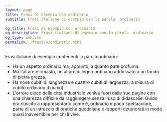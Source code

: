 ```yaml
---
layout: page
title: Frasi di esempio con ordinario 
subtitle: Frasi italiane di esempio con la parola  ordinario

og_title: Frasi di esempio con ordinario 
og_description: Frasi italiane di esempio con la parola  ordinario
og_type: website
permalink: /frasi/o/ordinario.html
---
```


Frasi italiane di esempio contenenti la parola ordinario:


- Ha un aspetto ordinario ma, appunto, a quanto pare profuma.
- Ma l'altare è rimasto, un altare di legno ordinario addossato a un fondo di pietra grezza.
- Ha nove cubiti di lunghezza e quattro cubiti di larghezza, a misura di cubito ordinario d’uomo).
- L'orrore cieco della città industriale veniva fuori dalle sue pagine con una chiarezza difficile da raggiungere senza l'uso di didascalie: Guido era riuscito a rappresentarlo come è, ordinario e poco spettacolare, parte di un intreccio di pratiche quotidiane e rapporti deteriorati in modo quasi inavvertibile per chi li vive.
